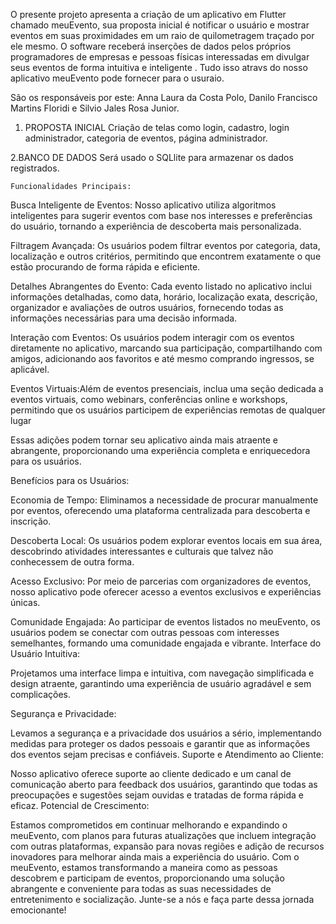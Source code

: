 O presente projeto apresenta a criação de um aplicativo em Flutter chamado meuEvento, sua proposta inicial é notificar o usuário e mostrar eventos em suas proximidades em um raio de quilometragem traçado por ele mesmo. O software receberá inserções de dados pelos próprios programadores de empresas e pessoas físicas interessadas em divulgar seus eventos de forma intuitiva e inteligente . Tudo isso atravs do nosso aplicativo meuEvento pode fornecer para o usuraio.


São os responsáveis por este: Anna Laura da Costa Polo, Danilo Francisco Martins Floridi e Silvio Jales Rosa Junior.

1. PROPOSTA INICIAL
    Criação de telas como login, cadastro, login administrador, categoria de eventos, página administrador.

2.BANCO DE DADOS
    Será usado o SQLlite para armazenar os dados registrados.

    Funcionalidades Principais:


Busca Inteligente de Eventos: Nosso aplicativo utiliza algoritmos inteligentes para sugerir eventos com base nos interesses e preferências do usuário, tornando a experiência de descoberta mais personalizada.

Filtragem Avançada: Os usuários podem filtrar eventos por categoria, data, localização e outros critérios, permitindo que encontrem exatamente o que estão procurando de forma rápida e eficiente.

Detalhes Abrangentes do Evento: Cada evento listado no aplicativo inclui informações detalhadas, como data, horário, localização exata, descrição, organizador e avaliações de outros usuários, fornecendo todas as informações necessárias para uma decisão informada.

Interação com Eventos: Os usuários podem interagir com os eventos diretamente no aplicativo, marcando sua participação, compartilhando com amigos, adicionando aos favoritos e até mesmo comprando ingressos, se aplicável.

Eventos Virtuais:Além de eventos presenciais, inclua uma seção dedicada a eventos virtuais, como webinars, conferências online e workshops, permitindo que os usuários participem de experiências remotas de qualquer lugar

Essas adições podem tornar seu aplicativo ainda mais atraente e abrangente, proporcionando uma experiência completa e enriquecedora para os usuários.

Benefícios para os Usuários:

Economia de Tempo: Eliminamos a necessidade de procurar manualmente por eventos, oferecendo uma plataforma centralizada para descoberta e inscrição.

Descoberta Local: Os usuários podem explorar eventos locais em sua área, descobrindo atividades interessantes e culturais que talvez não conhecessem de outra forma.

Acesso Exclusivo: Por meio de parcerias com organizadores de eventos, nosso aplicativo pode oferecer acesso a eventos exclusivos e experiências únicas.

Comunidade Engajada: Ao participar de eventos listados no meuEvento, os usuários podem se conectar com outras pessoas com interesses semelhantes, formando uma comunidade engajada e vibrante.
Interface do Usuário Intuitiva:

Projetamos uma interface limpa e intuitiva, com navegação simplificada e design atraente, garantindo uma experiência de usuário agradável e sem complicações.

Segurança e Privacidade:

Levamos a segurança e a privacidade dos usuários a sério, implementando medidas para proteger os dados pessoais e garantir que as informações dos eventos sejam precisas e confiáveis.
Suporte e Atendimento ao Cliente:

Nosso aplicativo oferece suporte ao cliente dedicado e um canal de comunicação aberto para feedback dos usuários, garantindo que todas as preocupações e sugestões sejam ouvidas e tratadas de forma rápida e eficaz.
Potencial de Crescimento:

Estamos comprometidos em continuar melhorando e expandindo o meuEvento, com planos para futuras atualizações que incluem integração com outras plataformas, expansão para novas regiões e adição de recursos inovadores para melhorar ainda mais a experiência do usuário.
Com o meuEvento, estamos transformando a maneira como as pessoas descobrem e participam de eventos, proporcionando uma solução abrangente e conveniente para todas as suas necessidades de entretenimento e socialização. Junte-se a nós e faça parte dessa jornada emocionante!




